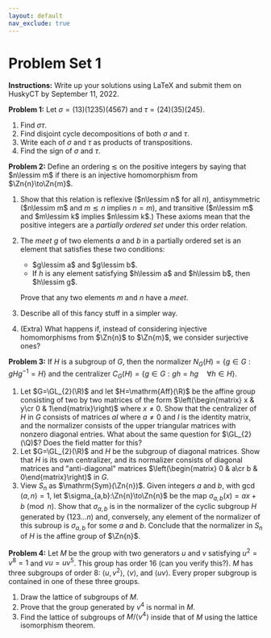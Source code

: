 ```yaml
---
layout: default
nav_exclude: true
---
```


# Problem Set 1

**Instructions:** Write up your solutions using LaTeX and submit them on HuskyCT by September 11, 2022.

**Problem 1:** Let  $\sigma=(13)(1235)(4567)$ and $\tau=(24)(35)(245)$.  

1. Find $\sigma\tau$.
2. Find disjoint cycle decompositions of both $\sigma$ and $\tau$.
3. Write each of $\sigma$ and $\tau$ as products of transpositions.
4. Find the sign of $\sigma$ and $\tau$.

**Problem 2:** Define an ordering $\lesssim$ on the positive integers by saying that $n\lessim m$ if there is an injective homomorphism from $\Zn{n}\to\Zn{m}$.

1. Show that this relation is reflexive ($n\lessim n$ for all $n$),
antisymmetric ($n\lessim m$ and $m\lesssim n$ implies $n=m$), and transitive ($n\lessim m$ and $m\lessim k$
implies $n\lessim k$.) These axioms mean that the positive integers are a *partially ordered set* under
this order relation.

2. The *meet* $g$ of two elements $a$ and $b$ in a partially ordered set is an element that satisfies these two
conditions:
    - $g\lessim a$ and $g\lessim b$.
    - If $h$ is any element satisfying $h\lessim a$ and $h\lessim b$, then $h\lessim g$. 

    Prove that any two elements $m$ and $n$ have a *meet*. 

3. Describe all of this fancy stuff in a simpler way.

4. (Extra) What happens if, instead of considering injective homomorphisms from $\Zn{n}$ to $\Zn{m}$, we
consider surjective ones?

**Problem 3:** If $H$ is a subgroup of $G$, then the normalizer $N_{G}(H)=\{g\in G: gHg^{-1}=H\}$
and the centralizer $C_{G}(H)=\{g\in G : gh=hg\quad \forall h\in H\}$. 

1. Let $G=\GL_{2}(\R)$ and let $H=\mathrm{Aff}(\R)$ be the affine group consisting of two by two matrices
of the form $\left(\begin{matrix} x & y\cr 0 & 1\end{matrix}\right)$ where $x\not=0$. Show that the centralizer
of $H$ in $G$ consists of matrices $aI$ where $a\not=0$ and $I$ is the identity matrix, and the normalizer consists of the upper triangular matrices with 
nonzero diagonal entries. What about the same question for $\GL_{2}(\Q)$?  Does the field matter for this?
2. Let $G=\GL_{2}(\R)$ and $H$ be the subgroup of diagonal matrices. Show that $H$ is its own centralizer,
and its normalizer consists of diagonal matrices and "anti-diagonal" matrices $\left(\begin{matrix} 0 & a\cr b & 0\end{matrix}\right)$ in $G$. 
3. View $S_{n}$ as $\mathrm{Sym}(\Zn{n})$. Given integers $a$ and $b$, with $\gcd(a,n)=1$, let 
$\sigma_{a,b}:\Zn{n}\to\Zn{n}$ be the map $\sigma_{a,b}(x)=ax+b\pmod{n}$. Show that $\sigma_{a,b}$ is in the
normalizer of the cyclic subgroup $H$ generated by $(123\ldots n)$ and, conversely, any element of the normalizer
of this subroup is $\sigma_{a,b}$ for some $a$ and $b$. Conclude that the normalizer in $S_{n}$ of $H$
is the affine group of $\Zn{n}$.


 **Problem 4:** Let $M$ be the group with two generators $u$ and $v$ satisfying $u^2=v^8=1$ and $vu=uv^{5}$.
 This group has order $16$ (can you verify this?).  $M$ has three subgroups of order $8$: $\langle u,v^2\rangle$,
 $\langle v\rangle$, and $\langle uv \rangle$.  Every proper subgroup is contained in one of these three groups.

 1. Draw the lattice of subgroups of $M$. 
 2. Prove that the group generated by $v^{4}$ is normal in $M$.
 3. Find the lattice of subgroups of $M/\langle v^{4}\rangle$ inside that of $M$ using the lattice isomorphism theorem.
